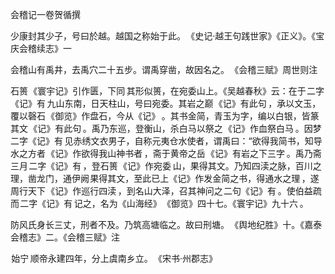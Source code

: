 会稽记一卷贺循撰　　

  

少康封其少子，号曰於越。越国之称始于此。 《史记·越王句践世家》《正义》。《宝庆会稽续志》一 

会稽山有禹井，去禹穴二十五步。谓禹穿凿，故因名之。 《会稽三赋》周世则注 

石篑 《寰宇记》引作匮，下同 其形似篑，在宛委山上。《吴越春秋》云：在于 二字《记》有 九山东南，日天柱山，号曰宛委。其岩之巅 《记》有此句 ，承以文玉，覆以磬石 《御览》作盘石，今从《记》 。其书金简，青玉为字，编以白银，皆篆其文 《记》有此句 。禹乃东巡，登衡山，杀白马以祭之 《记》作血祭白马 。因梦 二字《记》有 见赤绣文衣男子，自称元夷仓水使者，谓禹曰：“欲得我简书，知导水之方者 《记》作欲得我山神书者 ，斋于黄帝之岳 《记》有岩之下三字 。禹乃斋三月 二字《记》有 ，登石篑 《记》作宛委 山，果得其文。乃知四渎之脉，百川之理，凿龙门，通伊阙 果得其文，至此已上《记》作发金简之书，得通水之理 ，遂周行天下 《记》作巡行四渎 ，到名山大泽，召其神问之 二句《记》有 。使伯益疏而 二字《记》有 记之，名为《山海经》 《御览》四十七。《寰宇记》九十六 。

防风氏身长三丈，刑者不及。乃筑高塘临之。故曰刑塘。 《舆地纪胜》十。《嘉泰会稽志》二。《会稽三赋》注 

 始宁 顺帝永建四年，分上虞南乡立。 《宋书·州郡志》